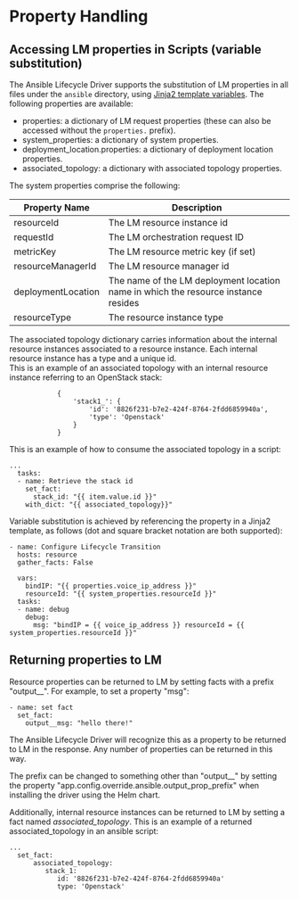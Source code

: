 # Property Handling

## Accessing LM properties in Scripts (variable substitution)

The Ansible Lifecycle Driver supports the substitution of LM properties in all files under the `ansible` directory, using [Jinja2 template variables](https://jinja.palletsprojects.com/en/2.10.x/templates/#variables). The following properties are available:

* properties: a dictionary of LM request properties (these can also be accessed without the `properties.` prefix).
* system_properties: a dictionary of system properties.
* deployment_location.properties: a dictionary of deployment location properties.
* associated_topology: a dictionary with associated topology properties.

The system properties comprise the following:

| Property Name  | Description |
| ------------------------- | -------------- |
| resourceId                | The LM resource instance id |
| requestId                         | The LM orchestration request ID     |
| metricKey                         | The LM resource metric key (if set)     |
| resourceManagerId                         | The LM resource manager id     |
| deploymentLocation                         | The name of the LM deployment location name in which the resource instance resides    |
| resourceType                         | The resource instance type |

The associated topology dictionary carries information about the internal resource instances associated to a resource instance. Each internal resource instance has a type and a unique id.  
This is an example of an associated topology with an internal resource instance referring to an OpenStack stack:

```
            {
                'stack1_': {
                    'id': '8826f231-b7e2-424f-8764-2fdd6859940a',
                    'type': 'Openstack'
                }
            }
```
This is an example of how to consume the associated topology in a script:
```
...
  tasks: 
  - name: Retrieve the stack id
    set_fact:
      stack_id: "{{ item.value.id }}"
    with_dict: "{{ associated_topology}}"
```
Variable substitution is achieved by referencing the property in a Jinja2 template, as follows (dot and square bracket notation are both supported):

```
- name: Configure Lifecycle Transition
  hosts: resource
  gather_facts: False

  vars: 
    bindIP: "{{ properties.voice_ip_address }}"
    resourceId: "{{ system_properties.resourceId }}"
  tasks:
  - name: debug
    debug:
      msg: "bindIP = {{ voice_ip_address }} resourceId = {{ system_properties.resourceId }}"
```



## Returning properties to LM

Resource properties can be returned to LM by setting facts with a prefix "output__". For example, to set a property "msg":

```
- name: set fact
  set_fact:
    output__msg: "hello there!"
```

The Ansible Lifecycle Driver will recognize this as a property to be returned to LM in the response. Any number of properties can be returned in this way.

The prefix can be changed to something other than "output__" by setting the property "app.config.override.ansible.output_prop_prefix" when installing the driver using the Helm chart.

Additionally, internal resource instances can be returned to LM by setting a fact named _associated_topology_.
This is an example of a returned associated_topology in an ansible script:
```
...
  set_fact: 
      associated_topology: 
         stack_1: 
            id: '8826f231-b7e2-424f-8764-2fdd6859940a'
            type: 'Openstack'
```
